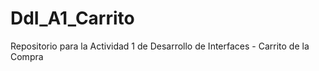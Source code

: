 # DdI_A1_Carrito
Repositorio para la Actividad 1 de Desarrollo de Interfaces - Carrito de la Compra
